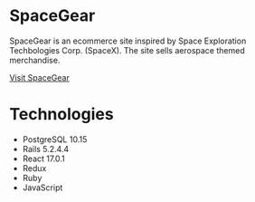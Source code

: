 <div className="readme-container">

# SpaceGear 

SpaceGear is an ecommerce site inspired by Space Exploration Techbologies Corp. (SpaceX). The site sells aerospace themed merchandise.

<a href="https://spacegear.herokuapp.com/#/">Visit SpaceGear</a>

<h1>Technologies</h1>

<ul>
<li>PostgreSQL 10.15</li>
<li>Rails 5.2.4.4</li>
<li>React 17.0.1</li>
<li>Redux</li>
<li>Ruby</li>
<li>JavaScript</li>
<ul>

</div>









<!-- This README would normally document whatever steps are necessary to get the
application up and running.

Things you may want to cover:

* Ruby version

* System dependencies

* Configuration

* Database creation

* Database initialization

* How to run the test suite

* Services (job queues, cache servers, search engines, etc.)

* Deployment instructions

* ... -->
